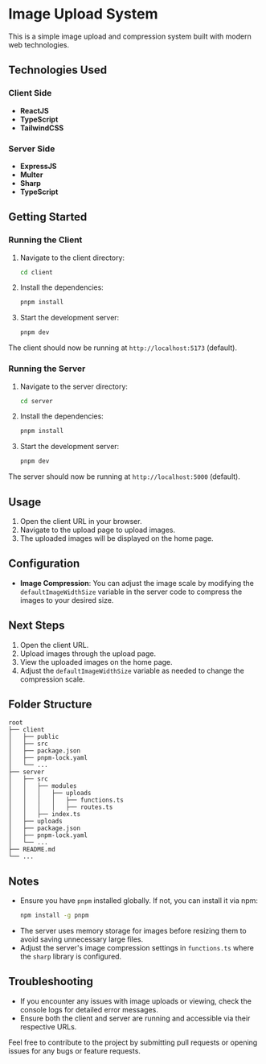 # Image Upload System

This is a simple image upload and compression system built with modern web technologies.

## Technologies Used

### Client Side

- **ReactJS**
- **TypeScript**
- **TailwindCSS**

### Server Side

- **ExpressJS**
- **Multer**
- **Sharp**
- **TypeScript**

## Getting Started

### Running the Client

1. Navigate to the client directory:
   ```bash
   cd client
   ```
2. Install the dependencies:
   ```bash
   pnpm install
   ```
3. Start the development server:
   ```bash
   pnpm dev
   ```

The client should now be running at `http://localhost:5173` (default).

### Running the Server

1. Navigate to the server directory:
   ```bash
   cd server
   ```
2. Install the dependencies:
   ```bash
   pnpm install
   ```
3. Start the development server:
   ```bash
   pnpm dev
   ```

The server should now be running at `http://localhost:5000` (default).

## Usage

1. Open the client URL in your browser.
2. Navigate to the upload page to upload images.
3. The uploaded images will be displayed on the home page.

## Configuration

- **Image Compression**: You can adjust the image scale by modifying the `defaultImageWidthSize` variable in the server code to compress the images to your desired size.

## Next Steps

1. Open the client URL.
2. Upload images through the upload page.
3. View the uploaded images on the home page.
4. Adjust the `defaultImageWidthSize` variable as needed to change the compression scale.

## Folder Structure

```plaintext
root
├── client
│   ├── public
│   ├── src
│   ├── package.json
│   ├── pnpm-lock.yaml
│   └── ...
├── server
│   ├── src
│   │   ├── modules
│   │   │   ├── uploads
│   │   │   │   ├── functions.ts
│   │   │   │   ├── routes.ts
│   │   ├── index.ts
│   ├── uploads
│   ├── package.json
│   ├── pnpm-lock.yaml
│   └── ...
├── README.md
└── ...
```

## Notes

- Ensure you have `pnpm` installed globally. If not, you can install it via npm:
  ```bash
  npm install -g pnpm
  ```
- The server uses memory storage for images before resizing them to avoid saving unnecessary large files.
- Adjust the server's image compression settings in `functions.ts` where the `sharp` library is configured.

## Troubleshooting

- If you encounter any issues with image uploads or viewing, check the console logs for detailed error messages.
- Ensure both the client and server are running and accessible via their respective URLs.

Feel free to contribute to the project by submitting pull requests or opening issues for any bugs or feature requests.
